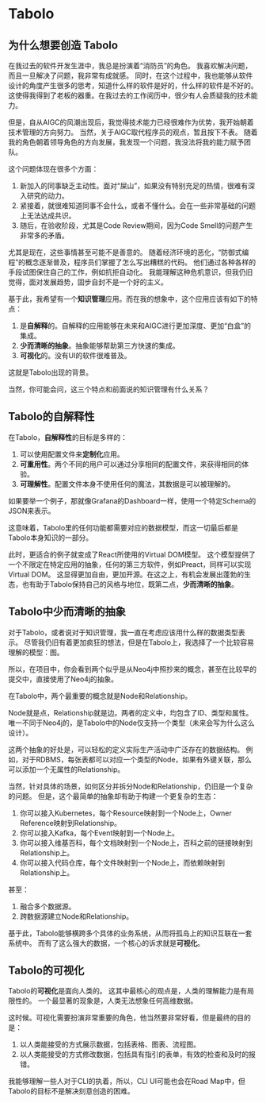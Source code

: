# Tabolo

## 为什么想要创造 Tabolo

在我过去的软件开发生涯中，我总是扮演着“消防员”的角色。
我喜欢解决问题，而且一旦解决了问题，我非常有成就感。
同时，在这个过程中，我也能够从软件设计的角度产生很多的思考，知道什么样的软件是好的，什么样的软件是不好的。
这使得我得到了老板的器重。在我过去的工作阅历中，很少有人会质疑我的技术能力。

但是，自从AIGC的风潮出现后，我觉得技术能力已经很难作为优势，我开始朝着技术管理的方向努力。
当然，关于AIGC取代程序员的观点，暂且按下不表。
随着我的角色朝着领导角色的方向发展，我发现一个问题，我没法将我的能力赋予团队。

这个问题体现在很多个方面：

1. 新加入的同事缺乏主动性。面对“屎山”，如果没有特别充足的热情，很难有深入研究的动力。
2. 紧接着，就很难知道同事不会什么，或者不懂什么。会在一些非常基础的问题上无法达成共识。
3. 随后，在验收阶段，尤其是Code Review期间，因为Code Smell的问题产生非常多的矛盾。

尤其是现在，这些事情甚至可能不是善意的。
随着经济环境的恶化，“防御式编程”的概念逐渐普及，程序员们掌握了怎么写出糟糕的代码。
他们通过各种各样的手段试图保住自己的工作，例如抗拒自动化。
我能理解这种危机意识，但我仍旧觉得，面对发展趋势，固步自封不是一个好的主义。

基于此，我希望有一个**知识管理**应用。而在我的想象中，这个应用应该有如下的特点：

1. 是**自解释**的。自解释的应用能够在未来和AIGC进行更加深度、更加“白盒”的集成。
2. **少而清晰的抽象**。抽象能够帮助第三方快速的集成。
3. **可视化**的。没有UI的软件很难普及。

这就是Tabolo出现的背景。

当然，你可能会问，这三个特点和前面说的知识管理有什么关系？

## Tabolo的自解释性

在Tabolo，**自解释性**的目标是多样的：

1. 可以使用配置文件来**定制化**应用。
2. **可重用性**。两个不同的用户可以通过分享相同的配置文件，来获得相同的体验。
3. **可理解性**。配置文件本身不使用任何的魔法，其数据是可以被理解的。

如果要举一个例子，那就像Grafana的Dashboard一样，使用一个特定Schema的JSON来表示。

这意味着，Tabolo里的任何功能都需要对应的数据模型，而这一切最后都是Tabolo本身知识的一部分。

此时，更适合的例子就变成了React所使用的Virtual DOM模型。
这个模型提供了一个不限定在特定应用的抽象，任何的第三方软件，例如Preact，同样可以实现Virtual DOM。
这显得更加自由，更加开源。在这之上，有机会发展出蓬勃的生态，也有助于Tabolo保持自己的风格与地位，既第二点，**少而清晰的抽象**。

## Tabolo中少而清晰的抽象

对于Tabolo，或者说对于知识管理，我一直在考虑应该用什么样的数据类型表示。
尽管我仍旧有着更加疯狂的想法，但是在Tabolo上，我选择了一个比较容易理解的模型：图。

所以，在项目中，你会看到两个似乎是从Neo4j中照抄来的概念，甚至在比较早的提交中，直接使用了Neo4j的抽象。

在Tabolo中，两个最重要的概念就是Node和Relationship。

Node就是点，Relationship就是边。两者的定义中，均包含了ID、类型和属性。
唯一不同于Neo4j的，是Tabolo中的Node仅支持一个类型（未来会写为什么这么设计）。

这两个抽象的好处是，可以轻松的定义实际生产活动中广泛存在的数据结构。
例如，对于RDBMS，每张表都可以对应一个类型的Node，如果有外键关联，那么可以添加一个无属性的Relationship。

当然，针对具体的场景，如何区分并拆分Node和Relationship，仍旧是一个复杂的问题。
但是，这个最简单的抽象却有助于构建一个更复杂的生态：

1. 你可以接入Kubernetes，每个Resource映射到一个Node上，Owner Reference映射到Relationship。
2. 你可以接入Kafka，每个Event映射到一个Node上。
3. 你可以接入维基百科，每个文档映射到一个Node上，百科之前的链接映射到Relationship上。
4. 你可以接入代码仓库，每个文件映射到一个Node上，而依赖映射到Relationship上。

甚至：

1. 融合多个数据源。
2. 跨数据源建立Node和Relationship。

基于此，Tabolo能够横跨多个具体的业务系统，从而将孤岛上的知识互联在一套系统中。
而有了这么强大的数据，一个核心的诉求就是**可视化**。

## Tabolo的可视化

Tabolo的**可视化**是面向人类的。
这其中最核心的观点是，人类的理解能力是有局限性的。
一个最显著的现象是，人类无法想象任何高维数据。

这时候。可视化需要扮演非常重要的角色，他当然要非常好看，但是最终的目的是：

1. 以人类能接受的方式展示数据，包括表格、图表、流程图。
2. 以人类能接受的方式修改数据，包括具有指引的表单，有效的检查和及时的报错。

我能够理解一些人对于CLI的执着，所以，CLI UI可能也会在Road Map中，但Tabolo的目标不是解决刻意创造的困难。
